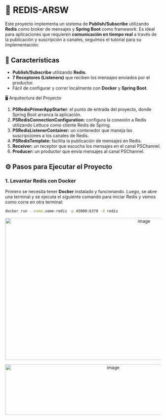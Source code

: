 # 📔​ REDIS-ARSW
Este proyecto implementa un sistema de **Publish/Subscribe** utilizando **Redis** como broker de mensajes y **Spring Boot** como framework. Es ideal para aplicaciones que requieren **comunicación en tiempo real** a través de la publicación y suscripción a canales, seguimos el tutorial para su implementación:

## 🚀 **Características**
- **Publish/Subscribe** utilizando **Redis**.
- **7 Receptores (Listeners)** que reciben los mensajes enviados por el productor.
- Fácil de configurar y correr localmente con **Docker** y **Spring Boot**.

🖥️ Arquitectura del Proyecto

1. **PSRedisPrimerAppStarter**: el punto de entrada del proyecto, donde Spring Boot arranca la aplicación.
2. **PSRedisConnectionConfiguration:** configura la conexión a Redis utilizando Lettuce como cliente Redis de Spring.
3. **PSRedisListenerContainer:** un contenedor que maneja las suscripciones a los canales de Redis.
4. **PSRedisTemplate:** facilita la publicación de mensajes en Redis.
5. **Receiver:** un receptor que escucha los mensajes en el canal PSChannel.
6. **Producer:** un productor que envía mensajes al canal PSChannel.

## ⚙️ **Pasos para Ejecutar el Proyecto**

### 1. **Levantar Redis con Docker**
Primero se necesita tener **Docker** instalado y funcionando. Luego, se abre una terminal y se ejecuta el siguiente comando para iniciar Redis y vemos como corre en otra terminal:

```bash
docker run --name some-redis -p 45000:6379 -d redis
```
<p align="center">
<img width="883" height="460" alt="image" src="https://github.com/user-attachments/assets/003f113c-965e-4a0b-a2e0-ebe13a5af198" />
</p>
<p align="center">
<img width="683" height="164" alt="image" src="https://github.com/user-attachments/assets/c55637bc-328c-43d5-bbea-91087459cd54" />
</p>



